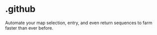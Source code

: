 # .github
Automate your map selection, entry, and even return sequences to farm faster than ever before.
